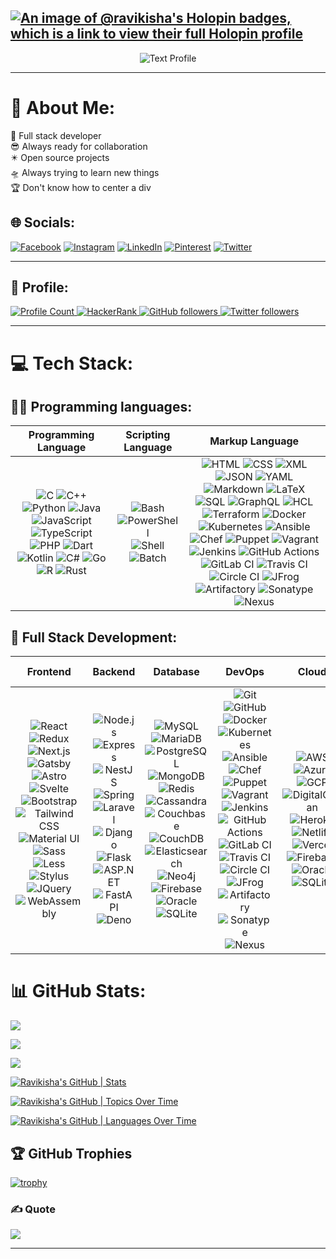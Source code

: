 [![An image of @ravikisha's Holopin badges, which is a link to view their full Holopin profile](https://holopin.me/ravikisha)](https://holopin.io/@ravikisha)
---
<p align="center">
  <img src="https://readme-typing-svg.demolab.com?font=Poppins&weight=700&size=40&pause=1000&color=FFFFFFDF&center=true&vCenter=true&random=false&width=900&lines=%F0%9F%A7%91%E2%80%8D%F0%9F%92%BB+Full+stack+developer;%F0%9F%92%BC+Ready+to+work;%F0%9F%8C%90+Bridging+the+gap;%F0%9F%92%A1+Versatile+coder;%F0%9F%A7%A9+Problem-solving+pro;%F0%9F%A4%9D+Agile+collaborator;%F0%9F%8F%97%EF%B8%8F+Code+architect;%F0%9F%91%A9%E2%80%8D%F0%9F%92%BB+User-focused+visionary;%F0%9F%9B%A0%EF%B8%8F+Tech-savvy+multitasker;%F0%9F%93%9A+Continuous+learner" alt="Text Profile"/>
</p>

---

# 💫 About Me:

🚀 Full stack developer<br>😎 Always ready for collaboration<br>✴️ Open source projects<br>🛸 Always trying to learn new things<br>🏆 Don't know how to center a div<br>

## 🌐 Socials:

[![Facebook](https://img.shields.io/badge/Facebook-%231877F2.svg?logo=Facebook&logoColor=white)](https://www.facebook.com/profile.php?id=100065189795125&mibextid=ZbWKwL) [![Instagram](https://img.shields.io/badge/Instagram-%23E4405F.svg?logo=Instagram&logoColor=white)](https://instagram.com/ravikishan.69) [![LinkedIn](https://img.shields.io/badge/LinkedIn-%230077B5.svg?logo=linkedin&logoColor=white)](https://linkedin.com/in/ravi-kishan-62ab51221) [![Pinterest](https://img.shields.io/badge/Pinterest-%23E60023.svg?logo=Pinterest&logoColor=white)](https://pinterest.com/@ravikishan63392) [![Twitter](https://img.shields.io/badge/Twitter-%231DA1F2.svg?logo=Twitter&logoColor=white)](https://twitter.com/@RaviKishan_)

---
## 🙋 Profile:


<p align="left">

  <a href="https://github.com/ravikisha/ravikisha">
  <img src="https://visitcount.itsvg.in/api?id=ravikisha&icon=0&color=0" alt="Profile Count">
  </a>

 <a href="https://www.hackerrank.com/profile/ravikishan63392">
    <img alt="HackerRank" src="https://img.shields.io/badge/hackerrank-15+-green?color=green&logo=hackerrank">
  </a>
  <a href="https://github.com/ravikisha?tab=followers">
    <img alt="GitHub followers" src="https://img.shields.io/github/followers/ravikisha?color=yellow&logo=github">
  </a>
  <a href="https://twitter.com/@RaviKishan_">
    <img alt="Twitter followers" src="https://img.shields.io/badge/followers-10+-blue?color=orange&logo=twitter">
  </a>
</p>

<!-- <p align="left">
  <a href="https://github.com/ravikisha/ravikisha">
    <img src="https://komarev.com/ghpvc/?username=ravikisha&color=red" alt="profile views" />
  </a>
  <a href="https://github.com/ravikisha/ravikisha">
    <img src="https://visitor-badge.glitch.me/badge?page_id=page.id" alt="page views" />
  </a>
  <a href="https://stackoverflow.com/users/7103882">
    <img alt="Stack Exchange reputation" src="https://img.shields.io/stackexchange/stackoverflow/r/7103882?color=orange&label=reputation&logo=stackoverflow">
  </a>
  <a href="https://www.hackerrank.com/ravikisha">
    <img alt="HackerRank" src="https://img.shields.io/badge/hackerrank-15+-green?color=green&logo=hackerrank">
  </a>
  <a href="https://ravikisha.medium.com">
    <img alt="Medium" src="https://img.shields.io/badge/medium-40+-lightgrey?color=lightgrey&logo=medium">
  </a>
  <a href="https://github.com/ravikisha?tab=followers">
    <img alt="GitHub followers" src="https://img.shields.io/github/followers/ravikisha?color=yellow&logo=github">
  </a>
  <a href="https://www.linkedin.com/in/ravikisha">
    <img alt="Linkedin followers" src="https://img.shields.io/badge/followers-1.9K-blue?color=blue&logo=linkedin">
  </a>
  <a href="https://twitter.com/codemaker2014">
    <img alt="Twitter followers" src="https://img.shields.io/badge/followers-1-blue?color=orange&logo=twitter">
  </a>
  <a href="https://www.facebook.com/vishnu.sivan.754">
    <img alt="Facebook friends" src="https://img.shields.io/badge/friends-1.9K-blue?color=yellowgreen&logo=facebook">
  </a>
</p> -->

---

# 💻 Tech Stack:

## 👨‍💻 Programming languages:
| Programming Language | Scripting Language | Markup Language |
| :---: | :---: | :---: |
| ![C](https://img.shields.io/badge/-C-000002?style=flat&logo=C) ![C++](https://img.shields.io/badge/-C++-000000?style=flat&logo=C%2B%2B) ![Python](https://img.shields.io/badge/-Python-000000?style=flat&logo=python) ![Java](https://img.shields.io/badge/-Java-000000?style=flat&logo=openjdk) ![JavaScript](https://img.shields.io/badge/-JavaScript-000000?style=flat&logo=javascript) ![TypeScript](https://img.shields.io/badge/-TypeScript-000000?style=flat&logo=typescript) ![PHP](https://img.shields.io/badge/-PHP-000000?style=flat&logo=php) ![Dart](https://img.shields.io/badge/-Dart-000000?style=flat&logo=dart) ![Kotlin](https://img.shields.io/badge/-Kotlin-000000?style=flat&logo=kotlin) ![C#](https://img.shields.io/badge/-C%23-000000?style=flat&logo=c-sharp) ![Go](https://img.shields.io/badge/-Go-000000?style=flat&logo=go) ![R](https://img.shields.io/badge/-R-000000?style=flat&logo=r) ![Rust](https://img.shields.io/badge/-Rust-000000?style=flat&logo=rust) | ![Bash](https://img.shields.io/badge/-Bash-000000?style=flat&logo=gnu-bash) ![PowerShell](https://img.shields.io/badge/-PowerShell-000000?style=flat&logo=powershell) ![Shell](https://img.shields.io/badge/-Shell-000000?style=flat&logo=shell) ![Batch](https://img.shields.io/badge/-Batch-000000?style=flat&logo=batch) | ![HTML](https://img.shields.io/badge/-HTML-000000?style=flat&logo=html5) ![CSS](https://img.shields.io/badge/-CSS-000000?style=flat&logo=css3) ![XML](https://img.shields.io/badge/-XML-000000?style=flat&logo=xml) ![JSON](https://img.shields.io/badge/-JSON-000000?style=flat&logo=json) ![YAML](https://img.shields.io/badge/-YAML-000000?style=flat&logo=yaml) ![Markdown](https://img.shields.io/badge/-Markdown-000000?style=flat&logo=markdown) ![LaTeX](https://img.shields.io/badge/-LaTeX-000000?style=flat&logo=latex) ![SQL](https://img.shields.io/badge/-SQL-000000?style=flat&logo=sql) ![GraphQL](https://img.shields.io/badge/-GraphQL-000000?style=flat&logo=graphql) ![HCL](https://img.shields.io/badge/-HCL-000000?style=flat&logo=hcl) ![Terraform](https://img.shields.io/badge/-Terraform-000000?style=flat&logo=terraform) ![Docker](https://img.shields.io/badge/-Docker-000000?style=flat&logo=docker) ![Kubernetes](https://img.shields.io/badge/-Kubernetes-000000?style=flat&logo=kubernetes) ![Ansible](https://img.shields.io/badge/-Ansible-000000?style=flat&logo=ansible) ![Chef](https://img.shields.io/badge/-Chef-000000?style=flat&logo=chef) ![Puppet](https://img.shields.io/badge/-Puppet-000000?style=flat&logo=puppet) ![Vagrant](https://img.shields.io/badge/-Vagrant-000000?style=flat&logo=vagrant) ![Jenkins](https://img.shields.io/badge/-Jenkins-000000?style=flat&logo=jenkins) ![GitHub Actions](https://img.shields.io/badge/-GitHub%20Actions-000000?style=flat&logo=github-actions) ![GitLab CI](https://img.shields.io/badge/-GitLab%20CI-000000?style=flat&logo=gitlab) ![Travis CI](https://img.shields.io/badge/-Travis%20CI-000000?style=flat&logo=travis-ci) ![Circle CI](https://img.shields.io/badge/-Circle%20CI-000000?style=flat&logo=circle-ci) ![JFrog](https://img.shields.io/badge/-JFrog-000000?style=flat&logo=jfrog) ![Artifactory](https://img.shields.io/badge/-Artifactory-000000?style=flat&logo=artifactory) ![Sonatype](https://img.shields.io/badge/-Sonatype-000000?style=flat&logo=sonatype) ![Nexus](https://img.shields.io/badge/-Nexus-000000?style=flat&logo=nexus) |

## 🧰 Full Stack Development:

| Frontend | Backend | Database | DevOps | Cloud | Testing | IDE | OS | Design | App Development |
| :---: | :---: | :---: | :---: | :---: | :---: | :---: | :---: | :---: | :---: |
| ![React](https://img.shields.io/badge/-React-000000?style=flat&logo=react) ![Redux](https://img.shields.io/badge/-Redux-000000?style=flat&logo=redux) ![Next.js](https://img.shields.io/badge/next.js-000000?style=for-the-badge&logo=nextdotjs) ![Gatsby](https://img.shields.io/badge/-Gatsby-000000?style=flat&logo=gatsby) ![Astro](https://img.shields.io/badge/astro-000000?style=for-the-badge&logo=astro) ![Svelte](https://img.shields.io/badge/-Svelte-000000?style=flat&logo=svelte) ![Bootstrap](https://img.shields.io/badge/-Bootstrap-000000?style=flat&logo=bootstrap) ![Tailwind CSS](https://img.shields.io/badge/-Tailwind%20CSS-000000?style=flat&logo=tailwind-css) ![Material UI](https://img.shields.io/badge/-Material%20UI-000000?style=flat&logo=materialui) ![Sass](https://img.shields.io/badge/-Sass-000000?style=flat&logo=sass) ![Less](https://img.shields.io/badge/-Less-000000?style=flat&logo=less) ![Stylus](https://img.shields.io/badge/-Stylus-000000?style=flat&logo=stylus) ![JQuery](https://img.shields.io/badge/-JQuery-000000?style=flat&logo=jquery) ![WebAssembly](https://img.shields.io/badge/-WebAssembly-000000?style=flat&logo=webassembly) | ![Node.js](https://img.shields.io/badge/-Node.js-000000?style=flat&logo=node.js) ![Express](https://img.shields.io/badge/-Express-000000?style=flat&logo=express) ![NestJS](https://img.shields.io/badge/-NestJS-000000?style=flat&logo=nestjs) ![Spring](https://img.shields.io/badge/-Spring-000000?style=flat&logo=spring) ![Laravel](https://img.shields.io/badge/-Laravel-000000?style=flat&logo=laravel) ![Django](https://img.shields.io/badge/-Django-000000?style=flat&logo=django) ![Flask](https://img.shields.io/badge/-Flask-000000?style=flat&logo=flask) ![ASP.NET](https://img.shields.io/badge/-ASP.NET-000000?style=flat&logo=.net) ![FastAPI](https://img.shields.io/badge/-FastAPI-000000?style=flat&logo=fastapi) ![Deno](https://img.shields.io/badge/-Deno-000000?style=flat&logo=deno) | ![MySQL](https://img.shields.io/badge/-MySQL-000000?style=flat&logo=mysql) ![MariaDB](https://img.shields.io/badge/-MariaDB-000000?style=flat&logo=mariadb) ![PostgreSQL](https://img.shields.io/badge/-PostgreSQL-000000?style=flat&logo=postgresql) ![MongoDB](https://img.shields.io/badge/-MongoDB-000000?style=flat&logo=mongodb) ![Redis](https://img.shields.io/badge/-Redis-000000?style=flat&logo=redis) ![Cassandra](https://img.shields.io/badge/-Cassandra-000000?style=flat&logo=cassandra) ![Couchbase](https://img.shields.io/badge/-Couchbase-000000?style=flat&logo=couchbase) ![CouchDB](https://img.shields.io/badge/-CouchDB-000000?style=flat&logo=couchdb) ![Elasticsearch](https://img.shields.io/badge/-Elasticsearch-000000?style=flat&logo=elasticsearch) ![Neo4j](https://img.shields.io/badge/-Neo4j-000000?style=flat&logo=neo4j) ![Firebase](https://img.shields.io/badge/-Firebase-000000?style=flat&logo=firebase) ![Oracle](https://img.shields.io/badge/-Oracle-000000?style=flat&logo=oracle) ![SQLite](https://img.shields.io/badge/-SQLite-000000?style=flat&logo=sqlite) | ![Git](https://img.shields.io/badge/git-100000?style=for-the-badge&logo=git) ![GitHub](https://img.shields.io/badge/GitHub-100000?style=for-the-badge&logo=github) ![Docker](https://img.shields.io/badge/-Docker-000000?style=flat&logo=docker) ![Kubernetes](https://img.shields.io/badge/-Kubernetes-000000?style=flat&logo=kubernetes) ![Ansible](https://img.shields.io/badge/-Ansible-000000?style=flat&logo=ansible) ![Chef](https://img.shields.io/badge/-Chef-000000?style=flat&logo=chef) ![Puppet](https://img.shields.io/badge/-Puppet-000000?style=flat&logo=puppet) ![Vagrant](https://img.shields.io/badge/-Vagrant-000000?style=flat&logo=vagrant) ![Jenkins](https://img.shields.io/badge/-Jenkins-000000?style=flat&logo=jenkins) ![GitHub Actions](https://img.shields.io/badge/-GitHub%20Actions-000000?style=flat&logo=github-actions) ![GitLab CI](https://img.shields.io/badge/-GitLab%20CI-000000?style=flat&logo=gitlab) ![Travis CI](https://img.shields.io/badge/-Travis%20CI-000000?style=flat&logo=travis-ci) ![Circle CI](https://img.shields.io/badge/-Circle%20CI-000000?style=flat&logo=circle-ci) ![JFrog](https://img.shields.io/badge/-JFrog-000000?style=flat&logo=jfrog) ![Artifactory](https://img.shields.io/badge/-Artifactory-000000?style=flat&logo=artifactory) ![Sonatype](https://img.shields.io/badge/-Sonatype-000000?style=flat&logo=sonatype) ![Nexus](https://img.shields.io/badge/-Nexus-000000?style=flat&logo=nexus) | ![AWS](https://img.shields.io/badge/-AWS-000000?style=flat&logo=amazon-aws) ![Azure](https://img.shields.io/badge/-Azure-000000?style=flat&logo=microsoft-azure) ![GCP](https://img.shields.io/badge/-GCP-000000?style=flat&logo=google-cloud) ![DigitalOcean](https://img.shields.io/badge/-DigitalOcean-000000?style=flat&logo=digitalocean) ![Heroku](https://img.shields.io/badge/-Heroku-000000?style=flat&logo=heroku) ![Netlify](https://img.shields.io/badge/-Netlify-000000?style=flat&logo=netlify) ![Vercel](https://img.shields.io/badge/-Vercel-000000?style=flat&logo=vercel) ![Firebase](https://img.shields.io/badge/-Firebase-000000?style=flat&logo=firebase) ![Oracle](https://img.shields.io/badge/-Oracle-000000?style=flat&logo=oracle) ![SQLite](https://img.shields.io/badge/-SQLite-000000?style=flat&logo=sqlite) | ![Jest](https://img.shields.io/badge/-Jest-000000?style=flat&logo=jest) ![Mocha](https://img.shields.io/badge/-Mocha-000000?style=flat&logo=mocha) ![Chai](https://img.shields.io/badge/-Chai-000000?style=flat&logo=chai) ![Jasmine](https://img.shields.io/badge/-Jasmine-000000?style=flat&logo=jasmine) ![Cypress](https://img.shields.io/badge/-Cypress-000000?style=flat&logo=cypress) ![Selenium](https://img.shields.io/badge/-Selenium-000000?style=flat&logo=selenium) ![Karma](https://img.shields.io/badge/-Karma-000000?style=flat&logo=karma) ![Protractor](https://img.shields.io/badge/-Protractor-000000?style=flat&logo=protractor) ![JMeter](https://img.shields.io/badge/-JMeter-000000?style=flat&logo=apache-jmeter) ![Postman](https://img.shields.io/badge/-Postman-000000?style=flat&logo=postman) ![Insomnia](https://img.shields.io/badge/-Insomnia-000000?style=flat&logo=insomnia) ![Swagger](https://img.shields.io/badge/-Swagger-000000?style=flat&logo=swagger) ![Cucumber](https://img.shields.io/badge/-Cucumber-000000?style=flat&logo=cucumber) ![Gherkin](https://img.shields.io/badge/-Gherkin-000000?style=flat&logo=gherkin) | ![VS Code](https://img.shields.io/badge/-VS%20Code-000000?style=flat&logo=visual-studio-code) ![IntelliJ IDEA](https://img.shields.io/badge/-IntelliJ%20IDEA-000000?style=flat&logo=intellij-idea) ![WebStorm](https://img.shields.io/badge/-WebStorm-000000?style=flat&logo=webstorm) ![PyCharm](https://img.shields.io/badge/-PyCharm-000000?style=flat&logo=pycharm) ![Android Studio](https://img.shields.io/badge/-Android%20Studio-000000?style=flat&logo=android-studio) ![Xcode](https://img.shields.io/badge/-Xcode-000000?style=flat&logo=xcode) ![Eclipse](https://img.shields.io/badge/-Eclipse-000000?style=flat&logo=eclipse-ide) ![NetBeans](https://img.shields.io/badge/-NetBeans-000000?style=flat&logo=apache-netbeans-ide) ![Atom](https://img.shields.io/badge/-Atom-000000?style=flat&logo=atom) ![Sublime Text](https://img.shields.io/badge/-Sublime%20Text-000000?style=flat&logo=sublime-text) ![Vim](https://img.shields.io/badge/-Vim-000000?style=flat&logo=vim) ![Nano](https://img.shields.io/badge/-Nano-000000?style=flat&logo=nano) ![Emacs](https://img.shields.io/badge/-Emacs-000000?style=flat&logo=gnu-emacs) | ![Windows](https://img.shields.io/badge/-Windows-000000?style=flat&logo=windows) ![Linux](https://img.shields.io/badge/-Linux-000000?style=flat&logo=linux) ![macOS](https://img.shields.io/badge/-macOS-000000?style=flat&logo=macos) ![Android](https://img.shields.io/badge/-Android-000000?style=flat&logo=android) ![iOS](https://img.shields.io/badge/-iOS-000000?style=flat&logo=ios) | ![Figma](https://img.shields.io/badge/-Figma-000000?style=flat&logo=figma) ![Adobe XD](https://img.shields.io/badge/-Adobe%20XD-000000?style=flat&logo=adobe-xd) ![Adobe Photoshop](https://img.shields.io/badge/-Adobe%20Photoshop-000000?style=flat&logo=adobe-photoshop) ![Adobe Illustrator](https://img.shields.io/badge/-Adobe%20Illustrator-000000?style=flat&logo=adobe-illustrator) ![Adobe InDesign](https://img.shields.io/badge/-Adobe%20InDesign-000000?style=flat&logo=adobe-indesign) ![Adobe Lightroom](https://img.shields.io/badge/-Adobe%20Lightroom-000000?style=flat&logo=adobe-lightroom) ![Adobe Premiere Pro](https://img.shields.io/badge/-Adobe%20Premiere%20Pro-000000?style=flat&logo=adobe-premiere-pro) ![Adobe After Effects](https://img.shields.io/badge/-Adobe%20After%20Effects-000000?style=flat&logo=adobe-after-effects) ![Adobe Dreamweaver](https://img.shields.io/badge/-Adobe%20Dreamweaver-000000?style=flat&logo=adobe-dreamweaver) ![Adobe Acrobat Reader](https://img.shields.io/badge/-Adobe%20Acrobat%20Reader-000000?style=flat&logo=adobe-acrobat-reader) ![Canva](https://img.shields.io/badge/-Canva-000000?style=flat&logo=canva) ![Sketch](https://img.shields.io/badge/-Sketch-000000?style=flat&logo=sketch) | ![React Native](https://img.shields.io/badge/-React%20Native-000000?style=flat&logo=react) ![Flutter](https://img.shields.io/badge/-Flutter-000000?style=flat&logo=flutter) ![Ionic](https://img.shields.io/badge/-Ionic-000000?style=flat&logo=ionic) ![Electron](https://img.shields.io/badge/-Electron-000000?style=flat&logo=electron) ![Xamarin](https://img.shields.io/badge/-Xamarin-000000?style=flat&logo=xamarin)
# 📊 GitHub Stats:

![](https://github-readme-stats.vercel.app/api?username=ravikisha&theme=dark&hide_border=false&include_all_commits=true&count_private=true)<br/>

![](https://github-readme-streak-stats.herokuapp.com/?user=ravikisha&theme=dark&hide_border=false)<br/>

![](https://github-readme-stats.vercel.app/api/top-langs/?username=ravikisha&theme=dark&hide_border=false&include_all_commits=true&count_private=true&layout=compact)

[![Ravikisha's GitHub | Stats](https://stats.quine.sh/Ravikisha/github?theme=dark)](https://quine.sh?utm_source=widgets&utm_campaign=Ravikisha)

[![Ravikisha's GitHub | Topics Over Time](https://stats.quine.sh/Ravikisha/topics-over-time?theme=dark)](https://quine.sh?utm_source=widgets&utm_campaign=Ravikisha)

[![Ravikisha's GitHub | Languages Over Time](https://stats.quine.sh/Ravikisha/languages-over-time?theme=dark)](https://quine.sh?utm_source=widgets&utm_campaign=Ravikisha)

<!-- [![bap's GitHub | Dependencies](https://stats.quine.sh/Ravikisha/dependencies?theme=dark)](https://quine.sh?utm_source=widgets&utm_campaign=bap) -->

## 🏆 GitHub Trophies

[![trophy](https://github-profile-trophy.vercel.app/?username=ravikisha&theme=onedark)](https://github.com/ravikisha/github-profile-trophy)

### ✍️ Quote

![](https://quotes-github-readme.vercel.app/api?type=vetical&theme=radical)

---